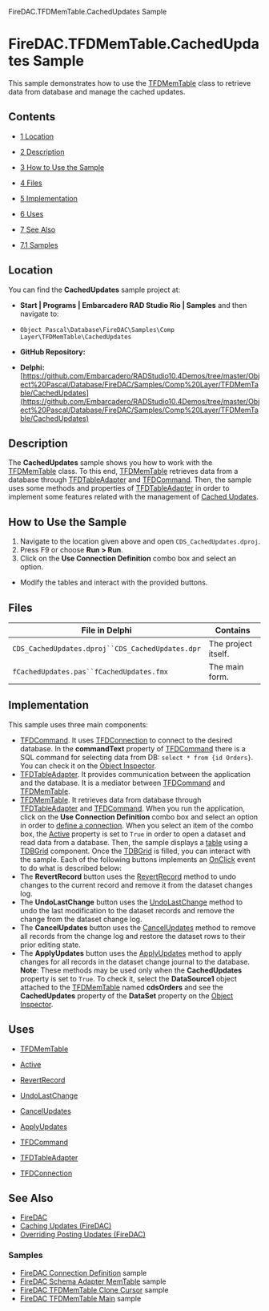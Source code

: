 FireDAC.TFDMemTable.CachedUpdates Sample[]()
# FireDAC.TFDMemTable.CachedUpdates Sample 


This sample demonstrates how to use the [TFDMemTable](http://docwiki.embarcadero.com/Libraries/en/FireDAC.Comp.Client.TFDMemTable) class to retrieve data from database and manage the cached updates.
## Contents



* [1 Location](#Location)
* [2 Description](#Description)
* [3 How to Use the Sample](#How_to_Use_the_Sample)
* [4 Files](#Files)
* [5 Implementation](#Implementation)
* [6 Uses](#Uses)
* [7 See Also](#See_Also)

* [7.1 Samples](#Samples)


## Location 

You can find the **CachedUpdates** sample project at:
* **Start | Programs | Embarcadero RAD Studio Rio | Samples** and then navigate to:

* `Object Pascal\Database\FireDAC\Samples\Comp Layer\TFDMemTable\CachedUpdates`

* **GitHub Repository:**

* **Delphi:**[https://github.com/Embarcadero/RADStudio10.4Demos/tree/master/Object%20Pascal/Database/FireDAC/Samples/Comp%20Layer/TFDMemTable/CachedUpdates](https://github.com/Embarcadero/RADStudio10.4Demos/tree/master/Object%20Pascal/Database/FireDAC/Samples/Comp%20Layer/TFDMemTable/CachedUpdates)

## Description 

The **CachedUpdates** sample shows you how to work with the [TFDMemTable](http://docwiki.embarcadero.com/Libraries/en/FireDAC.Comp.Client.TFDMemTable) class. To this end, [TFDMemTable](http://docwiki.embarcadero.com/Libraries/en/FireDAC.Comp.Client.TFDMemTable) retrieves data from a database through [TFDTableAdapter](http://docwiki.embarcadero.com/Libraries/en/FireDAC.Comp.Client.TFDTableAdapter) and [TFDCommand](http://docwiki.embarcadero.com/Libraries/en/FireDAC.Comp.Client.TFDCommand). Then, the sample uses some methods and properties of [TFDTableAdapter](http://docwiki.embarcadero.com/Libraries/en/FireDAC.Comp.Client.TFDTableAdapter) in order to implement some features related with the management of [Cached Updates](http://docwiki.embarcadero.com/RADStudio/en/Caching_Updates_(FireDAC)).
## How to Use the Sample 


1.  Navigate to the location given above and open `CDS_CachedUpdates.dproj`.
2.  Press F9 or choose **Run > Run**.
3.  Click on the **Use Connection Definition** combo box and select an option.

*  Modify the tables and interact with the provided buttons.

## Files 



| File in Delphi                                 | Contains          |
|------------------------------------------------|-------------------|
|`CDS_CachedUpdates.dproj``CDS_CachedUpdates.dpr`|The project itself.|
|`fCachedUpdates.pas``fCachedUpdates.fmx`        |The main form.     |


## Implementation 

This sample uses three main components:
* [TFDCommand](http://docwiki.embarcadero.com/Libraries/en/FireDAC.Comp.Client.TFDCommand). It uses [TFDConnection](http://docwiki.embarcadero.com/Libraries/en/FireDAC.Comp.Client.TFDConnection) to connect to the desired database. In the **commandText** property of [TFDCommand](http://docwiki.embarcadero.com/Libraries/en/FireDAC.Comp.Client.TFDCommand) there is a SQL command for selecting data from DB: `select * from {id Orders}`. You can check it on the [Object Inspector](http://docwiki.embarcadero.com/RADStudio/en/Object_Inspector).
* [TFDTableAdapter](http://docwiki.embarcadero.com/Libraries/en/FireDAC.Comp.Client.TFDTableAdapter). It provides communication between the application and the database. It is a mediator between [TFDCommand](http://docwiki.embarcadero.com/Libraries/en/FireDAC.Comp.Client.TFDCommand) and [TFDMemTable](http://docwiki.embarcadero.com/Libraries/en/FireDAC.Comp.Client.TFDMemTable).
* [TFDMemTable](http://docwiki.embarcadero.com/Libraries/en/FireDAC.Comp.Client.TFDMemTable). It retrieves data from database through [TFDTableAdapter](http://docwiki.embarcadero.com/Libraries/en/FireDAC.Comp.Client.TFDTableAdapter) and [TFDCommand](http://docwiki.embarcadero.com/Libraries/en/FireDAC.Comp.Client.TFDCommand).
When you run the application, click on the **Use Connection Definition** combo box and select an option in order to [define a connection](http://docwiki.embarcadero.com/RADStudio/en/Defining_Connection_(FireDAC)). When you select an item of the combo box, the [Active](http://docwiki.embarcadero.com/Libraries/en/FireDAC.Comp.Client.TFDMemTable.Active) property is set to `True` in order to open a dataset and read data from a database. Then, the sample displays a [table](http://docwiki.embarcadero.com/Libraries/en/FireDAC.Comp.Client.TFDMemTable) using a [TDBGrid](http://docwiki.embarcadero.com/Libraries/en/Vcl.DBGrids.TDBGrid) component. Once the [TDBGrid](http://docwiki.embarcadero.com/Libraries/en/Vcl.DBGrids.TDBGrid) is filled, you can interact with the sample. Each of the following buttons implements an [OnClick](http://docwiki.embarcadero.com/Libraries/en/Vcl.StdCtrls.TButton.OnClick) event to do what is described below:
*  The **RevertRecord** button uses the [RevertRecord](http://docwiki.embarcadero.com/Libraries/en/FireDAC.Comp.DataSet.TFDDataSet.RevertRecord) method to undo changes to the current record and remove it from the dataset changes log.
*  The **UndoLastChange** button uses the [UndoLastChange](http://docwiki.embarcadero.com/Libraries/en/FireDAC.Comp.DataSet.TFDDataSet.UndoLastChange) method to undo the last modification to the dataset records and remove the change from the dataset change log.
*  The **CancelUpdates** button uses the [CancelUpdates](http://docwiki.embarcadero.com/Libraries/en/FireDAC.Comp.DataSet.TFDDataSet.CancelUpdates) method to remove all records from the change log and restore the dataset rows to their prior editing state.
*  The **ApplyUpdates** button uses the [ApplyUpdates](http://docwiki.embarcadero.com/Libraries/en/FireDAC.Comp.DataSet.TFDDataSet.ApplyUpdates) method to apply changes for all records in the dataset change journal to the database.
**Note**: These methods may be used only when the **CachedUpdates** property is set to `True`. To check it, select the **DataSource1** object attached to the [TFDMemTable](http://docwiki.embarcadero.com/Libraries/en/FireDAC.Comp.Client.TFDMemTable) named **cdsOrders** and see the **CachedUpdates** property of the **DataSet** property on the [Object Inspector](http://docwiki.embarcadero.com/RADStudio/en/Object_Inspector).
## Uses 


* [TFDMemTable](http://docwiki.embarcadero.com/Libraries/en/FireDAC.Comp.Client.TFDMemTable)

* [Active](http://docwiki.embarcadero.com/Libraries/en/FireDAC.Comp.Client.TFDMemTable.Active)
* [RevertRecord](http://docwiki.embarcadero.com/Libraries/en/FireDAC.Comp.DataSet.TFDDataSet.RevertRecord)
* [UndoLastChange](http://docwiki.embarcadero.com/Libraries/en/FireDAC.Comp.DataSet.TFDDataSet.UndoLastChange)
* [CancelUpdates](http://docwiki.embarcadero.com/Libraries/en/FireDAC.Comp.DataSet.TFDDataSet.CancelUpdates)
* [ApplyUpdates](http://docwiki.embarcadero.com/Libraries/en/FireDAC.Comp.DataSet.TFDDataSet.ApplyUpdates)

* [TFDCommand](http://docwiki.embarcadero.com/Libraries/en/FireDAC.Comp.Client.TFDCommand)
* [TFDTableAdapter](http://docwiki.embarcadero.com/Libraries/en/FireDAC.Comp.Client.TFDTableAdapter)
* [TFDConnection](http://docwiki.embarcadero.com/Libraries/en/FireDAC.Comp.Client.TFDConnection)

## See Also 


* [FireDAC](http://docwiki.embarcadero.com/RADStudio/en/FireDAC)
* [Caching Updates (FireDAC)](http://docwiki.embarcadero.com/RADStudio/en/Caching_Updates_(FireDAC))
* [Overriding Posting Updates (FireDAC)](http://docwiki.embarcadero.com/RADStudio/en/Overriding_Posting_Updates_(FireDAC))

### Samples 


* [FireDAC Connection Definition](http://docwiki.embarcadero.com/CodeExamples/en/FireDAC.ConnectionDefs_Sample) sample
* [FireDAC Schema Adapter MemTable](http://docwiki.embarcadero.com/CodeExamples/en/FireDAC.SchemaAdapterMemTable_Sample) sample
* [FireDAC TFDMemTable Clone Cursor](http://docwiki.embarcadero.com/CodeExamples/en/FireDAC.TFDMemTable.CloneCursor_Sample) sample
* [FireDAC TFDMemTable Main](http://docwiki.embarcadero.com/CodeExamples/en/FireDAC.TFDMemTable.Main_Sample) sample





